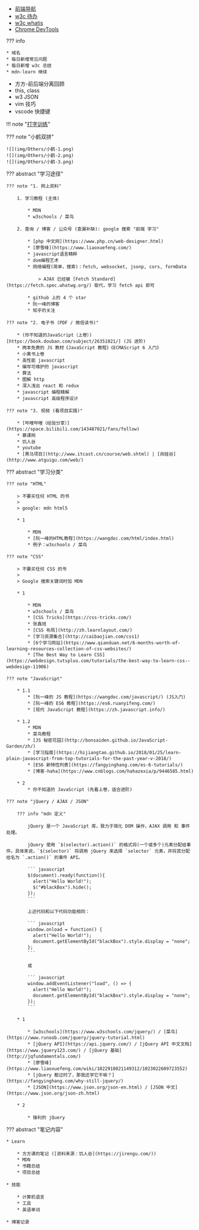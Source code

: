 
* [前端导航](https://shawnlxf.github.io/nav-1/dist/index.html)
* [w3c 待办](https://www.w3schools.com/js/js_number_methods.asp)
* [w3c whatis](https://www.w3schools.com/whatis/whatis_http.asp)
* [Chrome DevTools](https://developers.google.com/web/tools/chrome-devtools/)

??? info

    * 域名
    * 每日新增常见问题
    * 每日新增 w3c 总结
    * mdn-learn 继续

* 方方-前后端分离回顾
* this, class
* w3 JSON
* vim 技巧
* vscode 快捷键

!!! note "[打字训练](https://dytiger.github.io/index.html)"

??? note "小鹤双拼"

    ![](img/Others/小鹤-1.png)
    ![](img/Others/小鹤-2.png)
    ![](img/Others/小鹤-3.png)

??? abstract "学习途径"

    ??? note "1. 网上资料"

        1. 学习教程 (主体)

            * MDN
            * w3schools / 菜鸟

        2. 查询 / 博客 / 公众号 (查漏补缺): google 搜索 "前端 学习"

            * [php 中文网](https://www.php.cn/web-designer.html)
            * [廖雪峰](https://www.liaoxuefeng.com/)
            * javascript语言精粹
            * dom编程艺术
            * 网络编程(简单，搜索)：fetch, websocket, jsonp, cors, formData

                > AJAX 已经被 [Fetch Standard](https://fetch.spec.whatwg.org/) 取代，学习 fetch api 即可 

            * github 上的 4 个 star
            * 阮一峰的博客
            * 知乎的关注

    ??? note "2. 电子书 (PDF / 微信读书)"

        * (你不知道的JavaScript（上卷）)[https://book.douban.com/subject/26351021/] (JS 进阶)
        * 两本免费的 JS 教材《JavaScript 教程》《ECMAScript 6 入门》
        * 小黄书上卷
        * 高性能 javascript
        * 编写可维护的 javascript
        * 算法
        * 图解 http
        * 深入浅出 react 和 redux
        * javascript 编程精解
        * javascript 高级程序设计

    ??? note "3. 视频 (看项目实践)"

        * [哔哩哔哩（经验分享）](https://space.bilibili.com/143487021/fans/follow)
        * 慕课网
        * 饥人谷
        * youtube
        * [黑马项目](http://www.itcast.cn/course/web.shtml) | [尚硅谷](http://www.atguigu.com/web/)

??? abstract "学习分类"

    ??? note "HTML"

        > 不要买任何 HTML 的书
        > 
        > google: mdn html5

        * 1

            * MDN
            * [阮一峰的HTML教程](https://wangdoc.com/html/index.html)
            * 例子：w3schools / 菜鸟

    ??? note "CSS"

        > 不要买任何 CSS 的书
        >
        > Google 搜索关键词时加 MDN

        * 1

            * MDN
            * w3schools / 菜鸟
            * [CSS Tricks](https://css-tricks.com/)
            * 张鑫旭
            * [CSS 布局](http://zh.learnlayout.com/)
            * [学习资源集合](http://caibaojian.com/css1)
            * [6个学习网站](https://www.qianduan.net/6-months-worth-of-learning-resources-collection-of-css-websites/)
            * [The Best Way to Learn CSS](https://webdesign.tutsplus.com/tutorials/the-best-way-to-learn-css--webdesign-11906)

    ??? note "JavaScript"

        * 1.1
            * [阮一峰的 JS 教程](https://wangdoc.com/javascript/) (JS入门)
            * [阮一峰的 ES6 教程](https://es6.ruanyifeng.com/)
            * [现代 JavaScript 教程](https://zh.javascript.info/)

        * 1.2
            * MDN
            * 菜鸟教程
            * [JS 秘密花园](http://bonsaiden.github.io/JavaScript-Garden/zh/)
            * [学习指南](https://hijiangtao.github.io/2018/01/25/learn-plain-javascript-from-top-tutorials-for-the-past-year-v-2018/)
            * [ES6 新特性列表](https://fangyinghang.com/es-6-tutorials/)
            * [博客-haha](https://www.cnblogs.com/hahazexia/p/9446585.html)

        * 2
            * 你不知道的 JavaScript (先看上卷，适合进阶)

    ??? note "jQuery / AJAX / JSON"

        ??? info "mdn 定义"

            jQuery 是一个 JavaScript 库，致力于简化 DOM 操作，AJAX 调用 和 事件处理。

            jQuery 使用 `$(selector).action()` 的格式将(一个或多个)元素分配给事件。具体来说，`$(selector)` 将调用 jQuery 来选择 `selector` 元素，并将其分配给名为 `.action()` 的事件 API。

            ``` javascript
            $(document).ready(function(){
              alert("Hello World!");
              $("#blackBox").hide();
            });
            ```

            上述代码和以下代码功能相同：

            ``` javascript
            window.onload = function() {
              alert("Hello World!");
              document.getElementById("blackBox").style.display = "none";
            };
            ```

            或

            ``` javascript
            window.addEventListener("load", () => {
              alert("Hello World!");
              document.getElementById("blackBox").style.display = "none";
            });
            ```

        * 1

            * [w3schools](https://www.w3schools.com/jquery/) / [菜鸟](https://www.runoob.com/jquery/jquery-tutorial.html)
            * [jQuery API](https://api.jquery.com/) / [jQuery API 中文文档](https://www.jquery123.com/) / [jQuery 基础](http://jqfundamentals.com/)
            * [廖雪峰](https://www.liaoxuefeng.com/wiki/1022910821149312/1023022609723552)
            * [jQuery 都过时了，那我还学它干嘛？](https://fangyinghang.com/why-still-jquery/)
            * [JSON](https://www.json.org/json-en.html) / [JSON 中文](https://www.json.org/json-zh.html)

        * 2

            * 锋利的 jQuery


??? abstract "笔记内容"

    * Learn

        * 方方课的笔记 ([资料来源：饥人谷](https://jirengu.com/))
        * MDN
        * 书籍总结
        * 项目总结

    * 技能

        * 计算机语言
        * 工具
        * 英语单词

    * 博客记录

